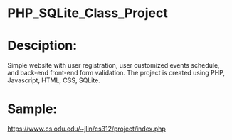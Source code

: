 # PHP_SQLite_Class_Project

#  Desciption: 
Simple website with user registration, user customized events schedule, and back-end front-end form validation.
The project is created using PHP, Javascript, HTML, CSS, SQLite.
#  Sample:
https://www.cs.odu.edu/~jlin/cs312/project/index.php
